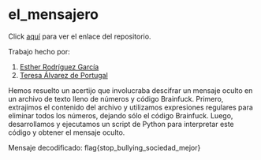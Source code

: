 # el_mensajero


Click [aquí](https://github.com/ESTHERRODRIGUEZGARCIA/el_mensajero) para ver el enlace del repositorio.

Trabajo hecho por:
1. [Esther Rodríguez García](https://github.com/ESTHERRODRIGUEZGARCIA)
2. [Teresa Álvarez de Portugal](https://github.com/tereesaalvarez)


Hemos resuelto un acertijo que involucraba descifrar un mensaje oculto en un archivo de texto lleno de números y código Brainfuck. Primero, extrajimos el contenido del archivo y utilizamos expresiones regulares para eliminar todos los números, dejando sólo el código Brainfuck. Luego, desarrollamos y ejecutamos un script de Python para interpretar este código y obtener el mensaje oculto.

Mensaje decodificado: flag{stop_bullying_sociedad_mejor}
